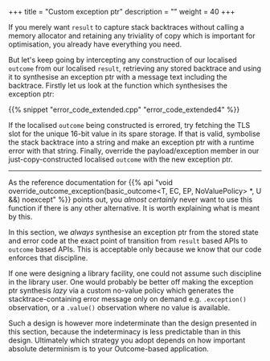 +++
title = "Custom exception ptr"
description = ""
weight = 40
+++

If you merely want `result` to capture stack backtraces without calling a memory allocator
and retaining any triviality of copy which is important for optimisation,
you already have everything you need.

But let's keep going by intercepting any
construction of our localised `outcome` from our localised `result`, retrieving any
stored backtrace and using it to synthesise an exception ptr with a message text
including the backtrace. Firstly let us look at the function which synthesises
the exception ptr:

{{% snippet "error_code_extended.cpp" "error_code_extended4" %}}

If the localised `outcome` being constructed is errored, try fetching the TLS slot
for the unique 16-bit value in its spare storage. If that is valid, symbolise the
stack backtrace into a string and make an exception ptr with a runtime error with
that string. Finally, override the payload/exception member in our just-copy-constructed
localised `outcome` with the new exception ptr.

<hr>

As the reference documentation for {{% api "void override_outcome_exception(basic_outcome<T, EC, EP, NoValuePolicy> *, U &&) noexcept" %}}
points out, you *almost certainly* never want to use this function if there is any
other alternative. It is worth explaining what is meant by this.

In this section, we *always* synthesise an exception ptr from the stored state and
error code at the exact point of transition from `result` based APIs to `outcome`
based APIs. This is acceptable only because we know that our code enforces that
discipline.

If one were designing a library facility, one could not assume such discipline in the
library user. One would probably be better off making the exception ptr synthesis
*lazy* via a custom no-value policy which generates the stacktrace-containing error
message only on demand e.g. `.exception()` observation, or a `.value()` observation
where no value is available.

Such a design is however more indeterminate than the design presented in this section,
because the indeterminacy is less predictable than in this design. Ultimately which
strategy you adopt depends on how important absolute determinism is to your Outcome-based
application.
